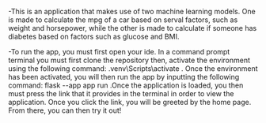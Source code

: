 -This is an application that makes use of two machine learning models.
One is made to calculate the mpg of a car based on serval factors, such as 
weight and horsepower, while the other is made to calculate if someone has 
diabetes based on factors such as glucose and BMI.


-To run the app, you must first open your ide. In a command prompt terminal you 
must first clone the repository then,
activate the environment using the following command:
.venv\Scripts\activate . Once the environment has been 
activated, you will then run the app by inputting the following command: 
flask --app app run .Once the application is loaded, you then must press the 
link that it provides in the terminal in order to view the application. Once 
you click the link, you will be greeted by the home page. From there, you
can then try it out!
